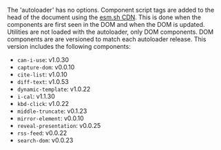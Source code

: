 The 'autoloader' has no options.
Component script tags are added to the head of the document using the [esm.sh CDN](https://esm.sh/). 
This is done when the components are first seen in the DOM and when the DOM is updated.
Utilities are not loaded with the autoloader, only DOM components.
DOM components are are versioned to match each autoloader release.
This version includes the following components:

- `can-i-use`: v1.0.30
- `capture-dom`: v0.0.10
- `cite-list`: v1.0.10
- `diff-text`: v1.0.53
- `dynamic-template`: v1.0.22
- `i-cal`: v1.1.30
- `kbd-click`: v1.0.22
- `middle-truncate`: v0.1.23
- `mirror-element`: v0.0.10
- `reveal-presentation`: v0.0.25
- `rss-feed`: v0.0.22
- `search-dom`: v0.0.23

